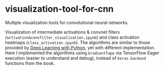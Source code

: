 # visualization-tool-for-cnn
Multiple visualization tools for convolutional neural networks.

Visualization of intermediate activations & convnet filters (`activation&convfilter_visualization.ipynb`) and class activation heatmaps (`class_activation.ipynb`). The algorithms are similar to those provided by [Deep
Learning with Python](https://github.com/fchollet/deep-learning-with-python-notebooks), yet with different implementation. Here I implemented the algorithms using `GradientTape` via TensorFlow Eager execution (easier to understand and debug), instead of `keras.backend` functions from the book.
